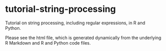 # tutorial-string-processing
Tutorial on string processing, including regular expressions, in R and Python.

Please see the html file, which is generated dynamically from the underlying R Markdown and R and Python code files.
